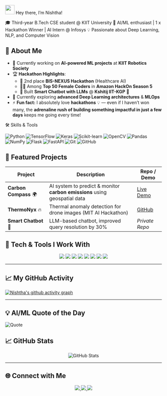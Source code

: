 <img src="https://emojis.slackmojis.com/emojis/images/1643515178/7307/blob-cute.gif?1643515178" width="30"/> Hey there, I’m Nishtha!

🎓 Third-year B.Tech CSE student @ KIIT University
🤖 AI/ML enthusiast | 1 x Hackathon Winner | AI Intern @ Infosys
💡 Passionate about Deep Learning, NLP, and Computer Vision


## 🚀 About Me

- 🔭 Currently working on **AI-powered ML projects** at **KIIT Robotics Society**  
- 🏆 **Hackathon Highlights**:  
  - 🥈 2nd place **BIS-NEXUS Hackathon** (Healthcare AI)  
  - 👩‍💻 Among **Top 50 Female Coders** in **Amazon HackOn Season 5**  
  - 🤖 Built **Smart Chatbot with LLMs** @ **Kshitij IIT-KGP** 🚀  
- 🌱 Currently exploring **advanced Deep Learning architectures** & **MLOps**  
- ⚡ **Fun fact:** I absolutely love **hackathons** 💡 — even if I haven’t won many, the **adrenaline rush of building something impactful in just a few days** keeps me going every time!  



🛠️ Skills & Tools
<p align="left"> <img alt="Python" src="https://img.shields.io/badge/-Python-3776AB?style=flat-square&logo=python&logoColor=white" /> <img alt="TensorFlow" src="https://img.shields.io/badge/-TensorFlow-FF6F00?style=flat-square&logo=tensorflow&logoColor=white" /> <img alt="Keras" src="https://img.shields.io/badge/-Keras-D00000?style=flat-square&logo=keras&logoColor=white" /> <img alt="Scikit-learn" src="https://img.shields.io/badge/-ScikitLearn-F7931E?style=flat-square&logo=scikitlearn&logoColor=white" /> <img alt="OpenCV" src="https://img.shields.io/badge/-OpenCV-5C3EE8?style=flat-square&logo=opencv&logoColor=white" /> <img alt="Pandas" src="https://img.shields.io/badge/-Pandas-150458?style=flat-square&logo=pandas&logoColor=white" /> <img alt="NumPy" src="https://img.shields.io/badge/-NumPy-013243?style=flat-square&logo=numpy&logoColor=white" /> <img alt="Flask" src="https://img.shields.io/badge/-Flask-000000?style=flat-square&logo=flask&logoColor=white" /> <img alt="FastAPI" src="https://img.shields.io/badge/-FastAPI-009688?style=flat-square&logo=fastapi&logoColor=white" /> <img alt="Git" src="https://img.shields.io/badge/-Git-F05032?style=flat-square&logo=git&logoColor=white" /> <img alt="GitHub" src="https://img.shields.io/badge/-GitHub-181717?style=flat-square&logo=github&logoColor=white" /> </p>




## 📂 Featured Projects  

| Project | Description | Repo / Demo |
|---------|-------------|-------------|
| **Carbon Compass** 🌍 | AI system to predict & monitor **carbon emissions** using geospatial data | [Live Demo](https://carbonescompass.netlify.app/) |
| **ThermoNyx** 🔥 | Thermal anomaly detection for drone images (MIT AI Hackathon) | [GitHub](https://github.com/Rinav01/ThermoNyx) |
| **Smart Chatbot** 💬 | LLM-based chatbot, improved query resolution by 30% | _Private Repo_ |




## 🧠 Tech & Tools I Work With  

<p align="center">
  <img src="https://img.shields.io/badge/Python-3776AB?style=for-the-badge&logo=python&logoColor=white"/>
  <img src="https://img.shields.io/badge/TensorFlow-FF6F00?style=for-the-badge&logo=tensorflow&logoColor=white"/>
  <img src="https://img.shields.io/badge/Keras-D00000?style=for-the-badge&logo=keras&logoColor=white"/>
  <img src="https://img.shields.io/badge/ScikitLearn-F7931E?style=for-the-badge&logo=scikit-learn&logoColor=white"/>
  <img src="https://img.shields.io/badge/OpenCV-5C3EE8?style=for-the-badge&logo=opencv&logoColor=white"/>
  <img src="https://img.shields.io/badge/NLP-CC0000?style=for-the-badge&logo=academia&logoColor=white"/>
  <img src="https://img.shields.io/badge/Computer_Vision-009688?style=for-the-badge&logo=opencv&logoColor=white"/>
  <img src="https://img.shields.io/badge/Deep_Learning-8A2BE2?style=for-the-badge&logo=pytorch&logoColor=white"/>
</p>

---

## 📈 My GitHub Activity  

[![Nishtha's github activity graph](https://github-readme-activity-graph.vercel.app/graph?username=nishb2715&bg_color=0f2d3d&color=1cadfb&line=1cadfb&point=1cadfb&area=true&hide_border=true)](https://github.com/nishb2715)

---

## 💡 AI/ML Quote of the Day 

![Quote](https://quotes-github-readme.vercel.app/api?type=horizontal&theme=radical)



## 📈 GitHub Stats  

<p align="center">
  <img src="https://github-readme-stats.vercel.app/api?username=nishb2715&show_icons=true&theme=radical" alt="GitHub Stats" />
</p>

---

## 🌐 Connect with Me  

<p align="center">
  <a href="https://linkedin.com/in/nishtha-mishra-967328290" target="_blank">
    <img src="https://img.shields.io/badge/LinkedIn-blue?logo=linkedin&style=for-the-badge" />
  </a>
  <a href="https://github.com/nishb2715" target="_blank">
    <img src="https://img.shields.io/badge/GitHub-black?logo=github&style=for-the-badge" />
  </a>
  <a href="mailto:nishtham552@gmail.com">
    <img src="https://img.shields.io/badge/Email-red?logo=gmail&style=for-the-badge" />
  </a>
</p>
